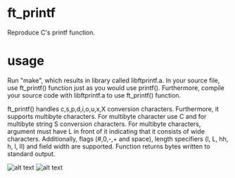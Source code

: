 # ft_printf
Reproduce C's printf function.
# usage
Run "make", which results in library called libftprintf.a. In your source file, use ft_printf() function just as you would use printf().
Furthermore, compile your source code with libftprintf.a to use ft_printf() function.

ft_printf() handles c,s,p,d,i,o,u,x,X conversion characters. Furthermore, it supports multibyte characters. For multibyte character
use C and for multibyte string S conversion characters. For multibyte characters, argument must have L in front of it indicating that it consists of wide characters.
Additionally, flags (#,0,-,+ and space), length specifiers (l, L, hh, h, l, ll) and field width are supported.
Function returns bytes written to standard output.

![alt text](https://imgur.com/lyVmuHf)
![alt text](https://imgur.com/pFlynR9)
